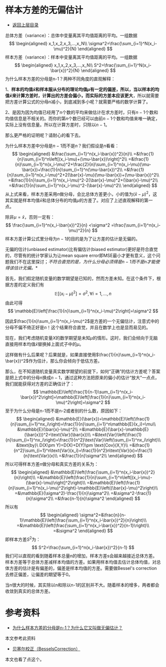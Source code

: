 # 样本方差的无偏估计

* [返回上层目录](../variance-and-covariance.md)

总体方差（variance）：总体中变量离其平均值距离的平均。一组数据
$$
\begin{aligned}
x_1,x_2,x_3,...,x_N\\
\sigma^2=\frac{\sum_{i=1}^N(x_i-\mu)^2}{N}
\end{aligned}
$$
样本方差（variance）：样本中变量离其平均值距离的平均。一组数据
$$
\begin{aligned}
x_1,x_2,x_3,...,x_N\\
S^2=\frac{\sum_{i=1}^N(x_i-\bar{x})^2}{N}
\end{aligned}
$$
为什么样本方差的分母是n-1？两种不同角度的直观解释：

1、**样本的均值$\bar{x}$和样本服从分布的理论均值$\mu$有一定的偏差，所以，当以样本的均值$\bar{x}$来计算方差时，计算出的方差会偏小，而实际的方差本应该更大**，所以就需要把方差计算公式的分母$n$减小，到底减到多小呢？就需要严格的数学计算了。

2、是因为因为均值已经用了n个数的平均来做估计在求方差时，只有$n-1$个数和均值信息是不相关的。而你的第$n$个数已经可以由前$n-1$个数和均值来唯一确定，实际上没有信息量。所以在计算方差时，只除以$n-1$。

那么更严格的证明呢？请耐心的看下去。

为什么样本方差中分母是$n-1$而不是$n$？我们假设是$n$看看：
$$
\begin{aligned}
&\frac{\sum_{i=1}^n(x_i-\bar{x})^2}{n}\\
=&\frac{1}{n}\sum_{i=1}^n\left[(x_i-\mu)+(\mu-\bar{x})\right]^2\\
=&\frac{1}{n}\sum_{i=1}^n(x_i-\mu)^2+\frac{2}{n}\sum_{i=1}^n(x_i-\mu)(\mu-\bar{x})+\frac{1}{n}\sum_{i=1}^n(\mu-\bar{x})^2\\
=&\frac{1}{n}\sum_{i=1}^n(x_i-\mu)^2+2(\bar{x}-\mu)(\mu-\bar{x})+(\mu-\bar{x})^2\\
=&\frac{1}{n}\sum_{i=1}^n(x_i-\mu)^2-2(\bar{x}-\mu)^2+(\bar{x}-\mu)^2\\
=&\frac{1}{n}\sum_{i=1}^n(x_i-\mu)^2-(\bar{x}-\mu)^2\\
\end{aligned}
$$
从上式来看，样本方差采用$n$做分母，会比总体方差更小，小的值为$(\bar{x}-\mu)^2$，这其实就是样本均值$\bar{x}$和总体分布的均值$\mu$的方差了。对应了上述直观解释的第一点。

除非$\mu=\bar{x}$，否则一定有：
$$
\frac{\sum_{i=1}^n(x_i-\bar{x})^2}{n}
<\sigma^2
=\frac{\sum_{i=1}^n(x_i-\mu)^2}{n}
$$
样本方差计算公式里分母为$n-1$的目的是为了让方差的估计是无偏的。

无偏的估计(unbiased estimator)比有偏估计(biased estimator)更好是符合直觉的，尽管有的统计学家认为让mean square error即MSE最小才更有意义，这个问题我们不在这里探讨；**不符合直觉的是，为什么分母必须得是$n-1$而不是$n$才能使得该估计无偏*。**

首先，我们假定随机变量的数学期望是已知的，然而方差未知。在这个条件下，根据方差的定义我们有
$$
\mathbb{E}\left[(x_i-\mu)^2\right]=\sigma^2, \forall i=1,...,n
$$
由此可得
$$
\mathbb{E}\left[\frac{1}{n}\sum_{i=1}^n(x_i-\mu)^2\right]=\sigma^2
$$

因此$\frac{1}{n}\sum_{i=1}^n(x_i-\mu)^2$是方差的一个无偏估计，注意式中的分母不偏不倚正好是$n$！这个结果符合直觉，并且在数学上也是显而易见的。

现在，我们考虑随机变量$X$的数学期望是未知$\mu$的情形。这时，我们会倾向于无脑直接用样本均值$\bar{x}$替换掉上面式子中的$\mu$。

这样做有什么后果呢？后果就是，如果直接使用$\frac{1}{n}\sum_{i=1}^n(x_i-\bar{x})^2$作为估计，那么你会倾向于低估方差。

那么，在不知道随机变量真实数学期望的前提下，如何“正确”的估计方差呢？答案是把上式中的分母$n$换成$n-1$，通过这种方法把原来的偏小的估计“放大”一点点，我们就能获得对方差的正确估计了：
$$
\mathbb{E}\left[\frac{1}{n-1}\sum_{i=1}^n(x_i-\bar{x})^2\right]=\mathbb{E}\left[\frac{1}{n}\sum_{i=1}^n(x_i-\mu)^2\right]=\sigma^2
$$
至于为什么分母是n-1而不是n-2或者别的什么数，原因如下：
$$
\begin{aligned}
&\mathbb{E}(\bar{x})=\mathbb{E}\left(\frac{1}{n}\sum_{i=1}^nx_i\right)=\frac{1}{n}\sum_{i=1}^n\mathbb{E}(x_i)=\mu\\
&\mathbb{E}(\bar{x}-\mu)^2\\
=&\mathbb{E}(\bar{x}-\mathbb{E}(\bar{x}))^2=\text{Var}(\bar{x})\\
=&\text{Var}\left(\frac{1}{n}\sum_{i=1}^nx_i\right)=\frac{1}{n^2}\text{Var}\left(\sum_{i=1}^nx_i\right)\\
&\text{by}\ D(X\pm Y)=D(X)+D(Y)\pm \text{Cov}(X,Y)\\
=&\frac{1}{n^2}\sum_{i=1}^n\text{Var}(x_i)=\frac{1}{n^2}n\text{Var}(x)=\frac{1}{n}\text{Var}(x)\\
=&\frac{1}{n}\sigma^2\\
\end{aligned}
$$
所以可得样本方差$n$做分母和真实方差的关系为：
$$
\begin{aligned}
&\mathbb{E}\left(\frac{\sum_{i=1}^n(x_i-\bar{x})^2}{n}\right)\\
=&\mathbb{E}\left(\frac{1}{n}\sum_{i=1}^n\left[(x_i-\mu)-(\bar{x}-\mu)\right]^2\right)\\
=&\mathbb{E}\left(\frac{1}{n}\sum_{i=1}^n(x_i-\mu)^2\right)-\mathbb{E}\left((\bar{x}-\mu)^2\right)\\
=&\mathbb{E}(\sigma^2)-\frac{1}{n}\sigma^2\\
=&\sigma^2-\frac{1}{n}\sigma^2\\
=&\frac{n-1}{n}\sigma^2
\end{aligned}
$$
所以有
$$
\begin{aligned}
\sigma^2=&\frac{n}{n-1}\mathbb{E}\left(\frac{\sum_{i=1}^n(x_i-\bar{x})^2}{n}\right)\\
=&\mathbb{E}\left(\frac{\sum_{i=1}^n(x_i-\bar{x})^2}{n-1}\right)\\
=&\sigma^2
\end{aligned}
$$
即样本方差$S^2$为：
$$
S^2=\frac{\sum_{i=1}^n(x_i-\bar{x})^2}{n-1}
$$
我们可以直观的看到随着样本总量n的增加，样本方差s会越来越接近总体方差。样本方差等于总体方差减样本均值的方差。如果用样本均值去估计总体均值，对总体方差的估计是有偏差的，偏差是样本均值的方差。需要做Bessel's correction去修正偏差，让偏差的期望等于0。

当n很大的时候，其实除以n和除以n-1的区别并不大。随着样本的增多，两者都会收敛到真实的总体方差。

# 参考资料

* [为什么样本方差的分母是n-1？为什么它又叫做无偏估计？](https://blog.csdn.net/qq_39521554/article/details/79633207)

本文参考此资料

* [贝塞尔校正（BesselsCorrection）](https://wenku.baidu.com/view/8b3162e15bf5f61fb7360b4c2e3f5727a4e92453.html)

本文也看了点这个。